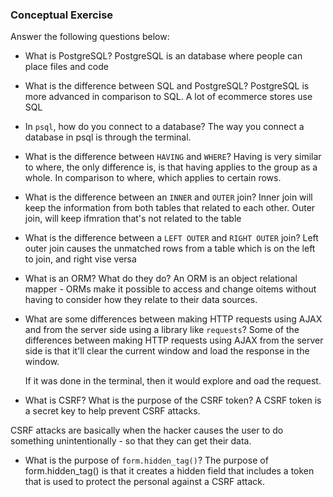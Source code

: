 ### Conceptual Exercise

Answer the following questions below:

- What is PostgreSQL?
PostgreSQL is an database where people can place files and code 

- What is the difference between SQL and PostgreSQL?
PostgreSQL is more advanced in comparison to SQL. A lot of ecommerce stores use SQL 

- In `psql`, how do you connect to a database?
The way you connect a database in psql is through the terminal. 


- What is the difference between `HAVING` and `WHERE`?
Having is very similar to where, the only difference is, is that having applies to the group as a whole. In comparison to where, which applies to certain rows. 


- What is the difference between an `INNER` and `OUTER` join?
Inner join will keep the information from both tables that related to each other. Outer join, will keep ifmration that's not related to the table 


- What is the difference between a `LEFT OUTER` and `RIGHT OUTER` join?
Left outer join causes the unmatched rows from a table which is on the left to join, and right vise versa 

- What is an ORM? What do they do?
An ORM is an object relational mapper - ORMs make it possible to access and change oitems without having to consider how they relate to their data sources. 

- What are some differences between making HTTP requests using AJAX 
  and from the server side using a library like `requests`?
  Some of the differences between making HTTP requests using AJAX from the server side is that it'll clear the current window and load the response in the window. 

  If it was done in the terminal, then it would explore and oad the request. 


- What is CSRF? What is the purpose of the CSRF token?
A CSRF token is a secret key to help prevent CSRF attacks. 

CSRF attacks are basically when the hacker causes the user to do something unintentionally - so that they can get their data. 

- What is the purpose of `form.hidden_tag()`?
The purpose of form.hidden_tag() is that it creates a hidden field that includes a token that is used to protect the personal against a CSRF attack. 